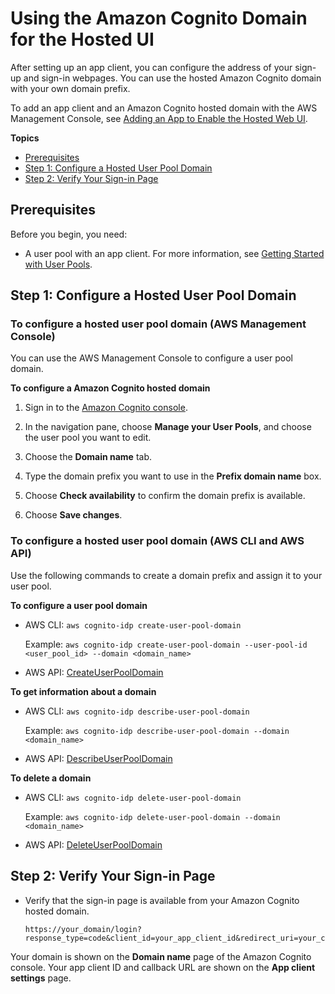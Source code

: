 # Using the Amazon Cognito Domain for the Hosted UI<a name="cognito-user-pools-assign-domain-prefix"></a>

After setting up an app client, you can configure the address of your sign\-up and sign\-in webpages\. You can use the hosted Amazon Cognito domain with your own domain prefix\.

To add an app client and an Amazon Cognito hosted domain with the AWS Management Console, see [ Adding an App to Enable the Hosted Web UI](https://docs.aws.amazon.com/cognito/latest/developerguide/cognito-user-pools-configuring-app-integration.html)\.

**Topics**
+ [Prerequisites](#cognito-user-pools-assign-domain-prefix-prereq)
+ [Step 1: Configure a Hosted User Pool Domain](#cognito-user-pools-assign-domain-prefix-step-1)
+ [Step 2: Verify Your Sign\-in Page](#cognito-user-pools-assign-domain-prefix-verify)

## Prerequisites<a name="cognito-user-pools-assign-domain-prefix-prereq"></a>

Before you begin, you need:
+ A user pool with an app client\. For more information, see [Getting Started with User Pools](getting-started-with-cognito-user-pools.md)\.

## Step 1: Configure a Hosted User Pool Domain<a name="cognito-user-pools-assign-domain-prefix-step-1"></a>

### To configure a hosted user pool domain \(AWS Management Console\)<a name="cognito-user-pools-assign-domain-prefix-console"></a>

You can use the AWS Management Console to configure a user pool domain\.

**To configure a Amazon Cognito hosted domain**

1. Sign in to the [Amazon Cognito console](https://console.aws.amazon.com/cognito/home)\.

1. In the navigation pane, choose **Manage your User Pools**, and choose the user pool you want to edit\.

1. Choose the **Domain name** tab\.

1. Type the domain prefix you want to use in the **Prefix domain name** box\.

1. Choose **Check availability** to confirm the domain prefix is available\.

1. Choose **Save changes**\.

### To configure a hosted user pool domain \(AWS CLI and AWS API\)<a name="cognito-user-pools-assign-domain-prefix-cli-api"></a>

Use the following commands to create a domain prefix and assign it to your user pool\.

**To configure a user pool domain**
+ AWS CLI: `aws cognito-idp create-user-pool-domain`

  Example: `aws cognito-idp create-user-pool-domain --user-pool-id <user_pool_id> --domain <domain_name>`
+ AWS API: [CreateUserPoolDomain](https://docs.aws.amazon.com/cognito-user-identity-pools/latest/APIReference/API_CreateUserPoolDomain.html)

**To get information about a domain**
+ AWS CLI: `aws cognito-idp describe-user-pool-domain`

  Example: `aws cognito-idp describe-user-pool-domain --domain <domain_name>`
+ AWS API: [DescribeUserPoolDomain](https://docs.aws.amazon.com/cognito-user-identity-pools/latest/APIReference/API_DescribeUserPoolDomain.html)

**To delete a domain**
+ AWS CLI: `aws cognito-idp delete-user-pool-domain`

  Example: `aws cognito-idp delete-user-pool-domain --domain <domain_name>`
+ AWS API: [DeleteUserPoolDomain](https://docs.aws.amazon.com/cognito-user-identity-pools/latest/APIReference/API_DeleteUserPoolDomain.html)

## Step 2: Verify Your Sign\-in Page<a name="cognito-user-pools-assign-domain-prefix-verify"></a>
+ Verify that the sign\-in page is available from your Amazon Cognito hosted domain\.

  ```
  https://your_domain/login?response_type=code&client_id=your_app_client_id&redirect_uri=your_callback_url
  ```

Your domain is shown on the **Domain name** page of the Amazon Cognito console\. Your app client ID and callback URL are shown on the **App client settings** page\.